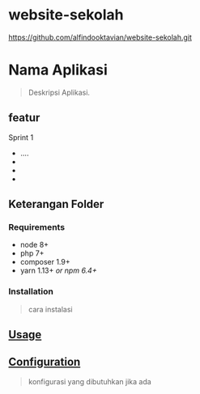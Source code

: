 # website-sekolah
https://github.com/alfindooktavian/website-sekolah.git


# Nama Aplikasi
> Deskripsi Aplikasi.

## featur
Sprint 1
* ....
* 
* 
* 

## Keterangan Folder
>


### Requirements

* node 8+
* php 7+
* composer 1.9+
* yarn 1.13+ _or npm 6.4+_

### Installation
> cara instalasi

## [Usage](#usage)
> 


## [Configuration](#configuration)
> konfigurasi yang dibutuhkan jika ada

